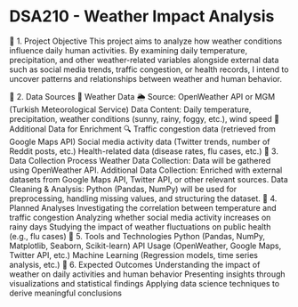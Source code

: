 # DSA210 - Weather Impact Analysis
📌 1. Project Objective
This project aims to analyze how weather conditions influence daily human activities. By examining daily temperature, precipitation, and other weather-related variables alongside external data such as social media trends, traffic congestion, or health records, I intend to uncover patterns and relationships between weather and human behavior.

📌 2. Data Sources
🔹 Weather Data 🌦️
Source: OpenWeather API or MGM (Turkish Meteorological Service)
Data Content: Daily temperature, precipitation, weather conditions (sunny, rainy, foggy, etc.), wind speed
🔹 Additional Data for Enrichment 🔍
Traffic congestion data (retrieved from Google Maps API)
Social media activity data (Twitter trends, number of Reddit posts, etc.)
Health-related data (disease rates, flu cases, etc.)
📌 3. Data Collection Process
Weather Data Collection: Data will be gathered using OpenWeather API.
Additional Data Collection: Enriched with external datasets from Google Maps API, Twitter API, or other relevant sources.
Data Cleaning & Analysis: Python (Pandas, NumPy) will be used for preprocessing, handling missing values, and structuring the dataset.
📌 4. Planned Analyses
Investigating the correlation between temperature and traffic congestion
Analyzing whether social media activity increases on rainy days
Studying the impact of weather fluctuations on public health (e.g., flu cases)
📌 5. Tools and Technologies
Python (Pandas, NumPy, Matplotlib, Seaborn, Scikit-learn)
API Usage (OpenWeather, Google Maps, Twitter API, etc.)
Machine Learning (Regression models, time series analysis, etc.)
📌 6. Expected Outcomes
Understanding the impact of weather on daily activities and human behavior
Presenting insights through visualizations and statistical findings
Applying data science techniques to derive meaningful conclusions

